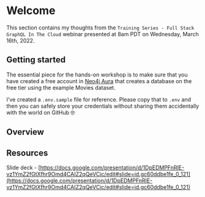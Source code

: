 # Welcome

This section contains my thoughts from the `Training Series - Full Stack GraphQL In The Cloud` webinar presented at 8am PDT on Wednesday, March 16th, 2022.

## Getting started

The essential piece for the hands-on workshop is to make sure that you have created a free account in [Neo4j Aura](https://console.neo4j.io) that creates a database on the free tier using the example Movies dataset.

I've created a `.env.sample` file for reference. Please copy that to `.env` and then you can safely store your credentials without sharing them accidentally with the world on GitHub 🤓

## Overview

## Resources

Slide deck - [https://docs.google.com/presentation/d/1DpEDMPFnRlE-vz1YmZ2fGtXfhr9Omd4CAIZ2qQeVCic/edit#slide=id.gc60ddbe1fe_0_121](https://docs.google.com/presentation/d/1DpEDMPFnRlE-vz1YmZ2fGtXfhr9Omd4CAIZ2qQeVCic/edit#slide=id.gc60ddbe1fe_0_121)
